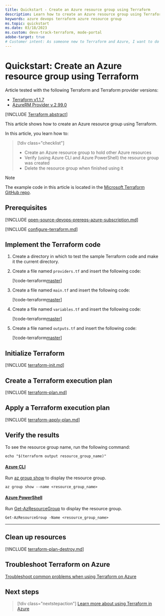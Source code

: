 ```yaml
---
title: Quickstart - Create an Azure resource group using Terraform
description: Learn how to create an Azure resource group using Terraform
keywords: azure devops terraform azure resource group
ms.topic: quickstart
ms.date: 03/18/2023
ms.custom: devx-track-terraform, mode-portal
adobe-target: true
# Customer intent: As someone new to Terraform and Azure, I want to do something simple to confirm my Terraform installation.
---
```


# Quickstart: Create an Azure resource group using Terraform

Article tested with the following Terraform and Terraform provider versions:

- [Terraform v1.1.7](https://releases.hashicorp.com/terraform/)
- [AzureRM Provider v.2.99.0](https://registry.terraform.io/providers/hashicorp/azurerm/latest/docs)

[!INCLUDE [Terraform abstract](./includes/abstract.md)]

This article shows how to create an Azure resource group using Terraform.

In this article, you learn how to:

> [!div class="checklist"]
> * Create an Azure resource group to hold other Azure resources
> * Verify (using Azure CLI and Azure PowerShell) the resource group was created
> * Delete the resource group when finished using it

> [!NOTE]
> The example code in this article is located in the [Microsoft Terraform GitHub repo](https://github.com/Azure/terraform/tree/master/quickstart/101-resource-group).

## Prerequisites

[!INCLUDE [open-source-devops-prereqs-azure-subscription.md](../includes/open-source-devops-prereqs-azure-subscription.md)]

[!INCLUDE [configure-terraform.md](includes/configure-terraform.md)]

## Implement the Terraform code

1. Create a directory in which to test the sample Terraform code and make it the current directory.

1. Create a file named `providers.tf` and insert the following code:

    [!code-terraform[master](../../terraform_samples/quickstart/101-resource-group/providers.tf)]

1. Create a file named `main.tf` and insert the following code:

    [!code-terraform[master](../../terraform_samples/quickstart/101-resource-group/main.tf)]

1. Create a file named `variables.tf` and insert the following code:

    [!code-terraform[master](../../terraform_samples/quickstart/101-resource-group/variables.tf)]

1. Create a file named `outputs.tf` and insert the following code:

    [!code-terraform[master](../../terraform_samples/quickstart/101-resource-group/outputs.tf)]

## Initialize Terraform

[!INCLUDE [terraform-init.md](includes/terraform-init.md)]

## Create a Terraform execution plan

[!INCLUDE [terraform-plan.md](includes/terraform-plan.md)]

## Apply a Terraform execution plan

[!INCLUDE [terraform-apply-plan.md](includes/terraform-apply-plan.md)]

## Verify the results

To see the resource group name, run the following command:

```console
echo "$(terraform output resource_group_name)"
```

#### [Azure CLI](#tab/azure-cli)

Run [az group show](/cli/azure/group#az-group-show) to display the resource group.

```azurecli
az group show --name <resource_group_name>
```

#### [Azure PowerShell](#tab/azure-powershell)

Run [Get-AzResourceGroup](/powershell/module/az.resources/Get-AzResourceGroup) to display the resource group.

```azurepowershell
Get-AzResourceGroup -Name <resource_group_name>
```

---

## Clean up resources

[!INCLUDE [terraform-plan-destroy.md](includes/terraform-plan-destroy.md)]

## Troubleshoot Terraform on Azure

[Troubleshoot common problems when using Terraform on Azure](troubleshoot.md)

## Next steps

> [!div class="nextstepaction"] 
> [Learn more about using Terraform in Azure](/azure/terraform)
